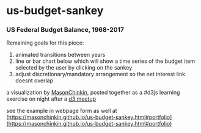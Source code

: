 # us-budget-sankey

### US Federal Budget Balance, 1968-2017  

Remaining goals for this piece: 

1) animated transitions between years  
2) line or bar chart below which will show a time series of the budget item selected by the user by clicking on the sankey  
3) adjust discretionary/mandatory arrangement so the net interest link doesnt overlap  

a visualization by [MasonChinkin](https://bl.ocks.org/MasonChinkin), posted together as a #d3js learning exercise on night after a [d3 meetup](https://www.meetup.com/Bay-Area-d3-User-Group/events/252372084/)

see the example in webpage form as well at [https://masonchinkin.github.io/us-budget-sankey.html#portfolio](https://masonchinkin.github.io/us-budget-sankey.html#portfolio)